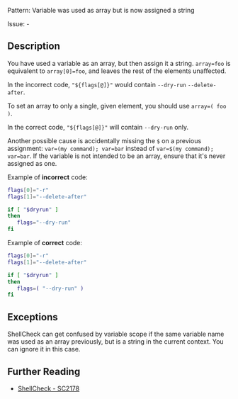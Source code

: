 Pattern: Variable was used as array but is now assigned a string

Issue: -

## Description

You have used a variable as an array, but then assign it a string. `array=foo` is equivalent to `array[0]=foo`, and leaves the rest of the elements unaffected.

In the incorrect code, `"${flags[@]}"` would contain `--dry-run` `--delete-after`.

To set an array to only a single, given element, you should use `array=( foo )`.

In the correct code, `"${flags[@]}"` will contain `--dry-run` only. 

Another possible cause is accidentally missing the `$` on a previous assignment: `var=(my command); var=bar` instead of `var=$(my command); var=bar`. If the variable is not intended to be an array, ensure that it's never assigned as one.

Example of **incorrect** code:

```sh
flags[0]="-r"
flags[1]="--delete-after"

if [ "$dryrun" ]
then
   flags="--dry-run"
fi

```

Example of **correct** code:

```sh
flags[0]="-r"
flags[1]="--delete-after"

if [ "$dryrun" ]
then
   flags=( "--dry-run" )
fi
```
## Exceptions

ShellCheck can get confused by variable scope if the same variable name was used as an array previously, but is a string in the current context. You can ignore it in this case.

## Further Reading

* [ShellCheck - SC2178](https://github.com/koalaman/shellcheck/wiki/SC2178)
